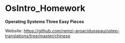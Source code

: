 # OsIntro_Homework
**Operating Systems Three Easy Pieces**

Website: https://github.com/remzi-arpacidusseau/ostep-translations/tree/master/chinese
